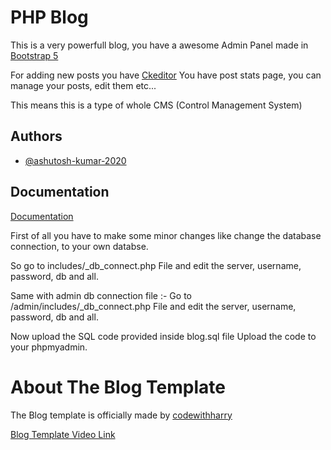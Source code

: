 
# PHP Blog

This is a very powerfull blog, you have a awesome
Admin Panel made in [Bootstrap 5](https://getbootstrap.com/docs/5.0/getting-started/introduction/)

For adding new posts you have [Ckeditor](https://ckeditor.com/)
You have post stats page, you can manage your posts, edit them etc...

This means this is a type of whole CMS (Control Management System)


## Authors

- [@ashutosh-kumar-2020](https://www.github.com/ashutosh-kumar-2020)

  
## Documentation

[Documentation](https://linktodocumentation)

First of all you have to make some minor changes like change
the database connection, to your own databse.

So go to includes/_db_connect.php File and edit 
the server, username, password, db and all.

Same with admin db connection file :-
Go to /admin/includes/_db_connect.php File and edit 
the server, username, password, db and all.

Now upload the SQL code provided inside blog.sql file
Upload the code to your phpmyadmin.

# About The Blog Template
The Blog template is officially made by [codewithharry](www.youtube.com/codewithharry)

[Blog Template Video Link](https://www.youtube.com/watch?v=9FD2ugeS4OU)
